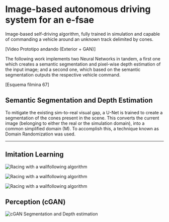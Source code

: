 # Image-based autonomous driving system for an e-fsae

Image-based self-driving algorithm, fully trained in simulation and capable of commanding a vehicle around an unknown track delimited by cones. 

[Video Prototipo andando (Exterior + GAN)]

The following work implements two Neural Networks in tandem, a first one which creates a semantic segmentation and pixel-wise depth estimation of the input image; and a second one, which based on the semantic segmentation outputs the respective vehicle command.

[Esquema filmina 67]

## Semantic Segmentation and Depth Estimation
To mitigate the existing sim-to-real visual gap, a U-Net is trained to create a segmentation of the cones present in the scene. This converts the current image (belonging to either the real or the simulation domain), into a common simplified domain (M). To accomplish this, a technique known as Domain Randomization was used.

-------------------------

## **Imitation Learning**

![](resources/imitation_3.gif "Racing with a wallfollowing algorithm")

![](resources/imitation_4.gif "Racing with a wallfollowing algorithm")

![](resources/imitation_5.gif "Racing with a wallfollowing algorithm")

## **Perception (cGAN)**
![](resources/formula_gan.gif "cGAN Segmentation and Depth estimation")

